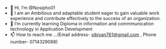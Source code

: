 - 👋 Hi, I’m @Nosipho01
- 👀 I am an Ambitious and adaptable student eager to gain valuable work experience and contribute effectively to the success of an organization.
- 🌱 I’m currently learning Diploma in information and commmunication technology in Application Development
- 📫 How to reach me ...(Email address- sibiyan761@gmail.com , Phone number- 0714329088)

<!---
Nosipho01/Nosipho01 is a ✨ special ✨ repository because its `README.md` (this file) appears on your GitHub profile.
You can click the Preview link to take a look at your changes.
--->
